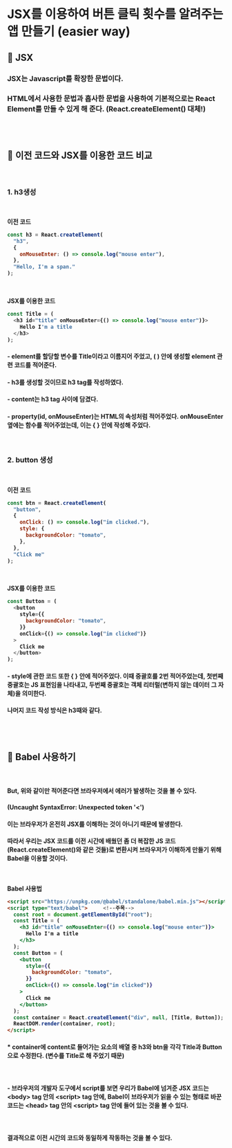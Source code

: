 <h1>JSX를 이용하여 버튼 클릭 횟수를 알려주는 앱 만들기 (easier way)</h1>

<h2><b>📌 JSX<b></h2>
<h3>JSX는 Javascript를 확장한 문법이다.</h3>
<h3>HTML에서 사용한 문법과 흡사한 문법을 사용하여 기본적으로는 React Element를 만들 수 있게 해 준다. (React.createElement() 대체!)</h3>
<br><br>


<h2><b>📌 이전 코드와 JSX를 이용한 코드 비교<b></h2>
<br>

<h3><b>1. h3생성</b></h3>
<br>

이전 코드
```js
const h3 = React.createElement(
  "h3", 
  { 
    onMouseEnter: () => console.log("mouse enter"), 
  }, 
  "Hello, I'm a span."
);
```
<br>

JSX를 이용한 코드
```js
const Title = (
  <h3 id="title" onMouseEnter={() => console.log("mouse enter")}>
    Hello I'm a title
  </h3>
);
```

<h4>- element를 할당할 변수를 Title이라고 이름지어 주었고, ( ) 안에 생성할 element 관련 코드를 적어준다.</h4>
<h4>- h3를 생성할 것이므로 h3 tag를 작성하였다.</h4>
<h4>- content는 h3 tag 사이에 담겼다.</h4>
<h4>- property(id, onMouseEnter)는 HTML의 속성처럼 적어주었다. onMouseEnter 옆에는 함수를 적어주었는데, 이는 { } 안에 작성해 주었다.</h4>
<br>

<h3><b>2. button 생성</b></h3>
<br>

이전 코드
```js
const btn = React.createElement(
  "button", 
  {
    onClick: () => console.log("im clicked."),
    style: {
      backgroundColor: "tomato",
    },
  }, 
  "Click me"
);
```
<br>

JSX를 이용한 코드
```js
const Button = (
  <button
    style={{
      backgroundColor: "tomato",
    }} 
    onClick={() => console.log("im clicked")}
  >
    Click me
  </button>
);
```

<h4>- style에 관한 코드 또한 { } 안에 적어주었다. 이때 중괄호를 2번 적어주었는데, 첫번째 중괄호는 JS 표현임을 나타내고, 두번째 중괄호는 객체 리터럴(변하지 않는 데이터 그 자체)을 의미한다. </h4>
<h4>나머지 코드 작성 방식은 h3때와 같다.</h4>
<br><br>


<h2><b>📌 Babel 사용하기<b></h2>
<br>
<h4>But, 위와 같이만 적어준다면 브라우저에서 에러가 발생하는 것을 볼 수 있다.</h4>
<h4>(Uncaught SyntaxError: Unexpected token '<')</h4>
<h4>이는 브라우저가 온전히 JSX를 이해하는 것이 아니기 때문에 발생한다.</h4>
<h4>따라서 우리는 JSX 코드를 이전 시간에 배웠던 좀 더 복잡한 JS 코드(React.createElement()와 같은 것들)로 변환시켜 브라우저가 이해하게 만들기 위해 <b>Babel</b>을 이용할 것이다.</h4>
<br>

Babel 사용법
<br>
``` html
<script src="https://unpkg.com/@babel/standalone/babel.min.js"></script>     <!--주목-->
<script type="text/babel">     <!--주목-->
  const root = document.getElementById("root");
  const Title = (
    <h3 id="title" onMouseEnter={() => console.log("mouse enter")}>
      Hello I'm a title
    </h3>
  );
  const Button = (
    <button
      style={{
        backgroundColor: "tomato",
      }} 
      onClick={() => console.log("im clicked")}
    >
      Click me
    </button>
  );
  const container = React.createElement("div", null, [Title, Button]);     // 주목!
  ReactDOM.render(container, root);
</script>
```

<h4>* container에 content로 들어가는 요소의 배열 중 h3와 btn을 각각 Title과 Button으로 수정한다. (변수를 Title로 해 주었기 때문)</h4>
<br>
<h4>- 브라우저의 개발자 도구에서 script를 보면 우리가 Babel에 넘겨준 JSX 코드는 &lt;body&gt; tag 안의 &lt;script&gt; tag 안에, Babel이 브라우저가 읽을 수 있는 형태로 바꾼 코드는 &lt;head&gt; tag 안의 &lt;script&gt; tag 안에 들어 있는 것을 볼 수 있다.</h4>
<br>
<h4>결과적으로 이전 시간의 코드와 동일하게 작동하는 것을 볼 수 있다.</h4>
